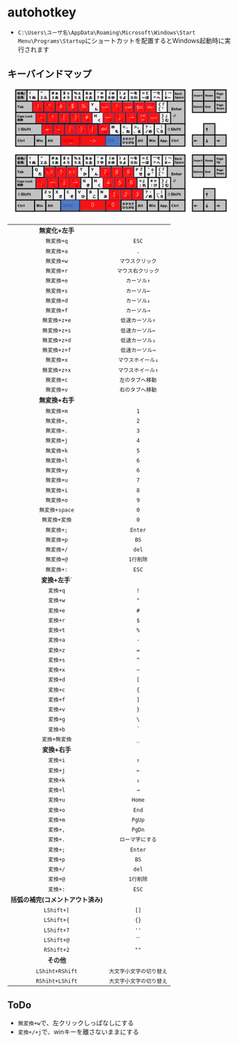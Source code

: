 # autohotkey
- `C:\Users\ユーザ名\AppData\Roaming\Microsoft\Windows\Start Menu\Programs\Startup`にショートカットを配置するとWindows起動時に実行されます

## キーバインドマップ
![](./img/henkan.png)<br>
![](./img/muhenkan.png)<br>


|||
|:-:|:-:|
|**無変化+左手**|
|`無変換+q`|`ESC`|
|`無変換+a`|`.`|
|`無変換+w`|`マウスクリック`|
|`無変換+r`|`マウス右クリック`|
|`無変換+e`|`カーソル↑`|
|`無変換+s`|`カーソル←`|
|`無変換+d`|`カーソル↓`|
|`無変換+f`|`カーソル→`|
|`無変換+z+e`|`低速カーソル↑`|
|`無変換+z+s`|`低速カーソル←`|
|`無変換+z+d`|`低速カーソル↓`|
|`無変換+z+f`|`低速カーソル→`|
|`無変換+x`|`マウスホイール↓`|
|`無変換+z+x`|`マウスホイール↑`|
|`無変換+c`|`左のタブへ移動`|
|`無変換+v`|`右のタブへ移動`|
|**無変換+右手**|
|`無変換+m`|`1`|
|`無変換+,`|`2`|
|`無変換+.`|`3`|
|`無変換+j`|`4`|
|`無変換+k`|`5`|
|`無変換+l`|`6`|
|`無変換+y`|`6`|
|`無変換+u`|`7`|
|`無変換+i`|`8`|
|`無変換+o`|`9`|
|`無変換+space`|`0`|
|`無変換+変換`|`0`|
|`無変換+;`|`Enter`|
|`無変換+p`|`BS`|
|`無変換+/`|`del`|
|`無変換+@`|`1行削除`|
|`無変換+:`|`ESC`|
|**変換+左手**`|
|`変換+q`|`!`|
|`変換+w`|`"`|
|`変換+e`|`#`|
|`変換+r`|`$`|
|`変換+t`|`%`|
|`変換+a`|`-`|
|`変換+z`|`=`|
|`変換+s`|`^`|
|`変換+x`|`~`|
|`変換+d`|`[`|
|`変換+c`|`{`|
|`変換+f`|`]`|
|`変換+v`|`}`|
|`変換+g`|`\`|
|`変換+b`|`|`|
|`変換+無変換`|`_`|
|**変換+右手**|
|`変換+i`|`↑`|
|`変換+j`|`←`|
|`変換+k`|`↓`|
|`変換+l`|`→`|
|`変換+u`|`Home`|
|`変換+o`|`End`|
|`変換+m`|`PgUp`|
|`変換+,`|`PgDn`|
|`変換+.`|`ローマ字にする`|
|`変換+;`|`Enter`|
|`変換+p`|`BS`|
|`変換+/`|`del`|
|`変換+@`|`1行削除`|
|`変換+:`|`ESC`|
|**括弧の補完(コメントアウト済み)**|
|`LShift+[`|`[]`|
|`LShift+{`|`{}`|
|`LShift+7`|`''`|
|`LShift+@`|``|
|`RShift+2`|`""`|
|**その他**|
|`LShiht+RShift`|`大文字小文字の切り替え`|
|`RShiht+LShift`|`大文字小文字の切り替え`|


## ToDo
- `無変換+w`で、左クリックしっぱなしにする
- `変換+/+j`で、winキーを離さないままにする